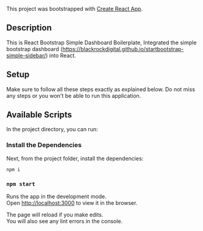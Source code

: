This project was bootstrapped with [Create React App](https://github.com/facebook/create-react-app).


## Description

This is React Bootstrap Simple Dashboard Boilerplate, Integrated  the simple bootstrap dashboard (https://blackrockdigital.github.io/startbootstrap-simple-sidebar/) into React. 

## Setup

Make sure to follow all these steps exactly as explained below. Do not miss any steps or you won't be able to run this application.

## Available Scripts

In the project directory, you can run:

### Install the Dependencies

Next, from the project folder, install the dependencies:

    npm i

### `npm start`

Runs the app in the development mode.<br>
Open [http://localhost:3000](http://localhost:3000) to view it in the browser.

The page will reload if you make edits.<br>
You will also see any lint errors in the console.